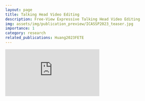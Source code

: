 ```yaml
---
layout: page
title: Talking Head Video Editing
description: Free-View Expressive Talking Head Video Editing
img: assets/img/publication_preview/ICASSP2023_teaser.jpg
importance: 1
category: research
related_publications: Huang2023FETE
---
```


<!-- embedding a url -->
<iframe src="https://huggingface.co/spaces/sky24h/Free-View_Expressive_Talking_Head_Video_Editing" frameborder="0" allowfullscreen></iframe>